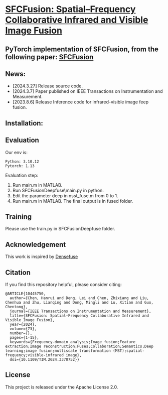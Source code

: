 # [SFCFusion: Spatial–Frequency Collaborative Infrared and Visible Image Fusion](https://ieeexplore.ieee.org/document/10445750)

PyTorch implementation of SFCFusion, from the following paper:
[SFCFusion](https://ieeexplore.ieee.org/document/10445750)
---
## News:
- [2024.3.27] Release source code.
- [2024.3.7] Paper published on IEEE Transactions on Instrumentation and Measurement. 
- [2023.8.6] Release Inference code for infrared-visible image feep fusion.
## Installation:
## Evaluation
Our env is:
```
Python: 3.10.12
Pytorch: 1.13
```

Evaluation step:
1. Run main.m in MATLAB.
2. Run SFCFusionDeepfuse\main.py in python.
3. Edit the parameter deep in nsst_fuse.m from 0 to 1.
4. Run main.m in MATLAB. The final output is in fused folder.
## Training
Please use the train.py in SFCFusionDeepfuse folder.

## Acknowledgement
This work is inspired by [Densefuse](https://github.com/hli1221/imagefusion_densefuse)

## Citation
If you find this repository helpful, please consider citing:
```
@ARTICLE{10445750,
  author={Chen, Hanrui and Deng, Lei and Chen, Zhixiang and Liu, Chenhua and Zhu, Lianqing and Dong, Mingli and Lu, Xitian and Guo, Chentong},
  journal={IEEE Transactions on Instrumentation and Measurement}, 
  title={SFCFusion: Spatial–Frequency Collaborative Infrared and Visible Image Fusion}, 
  year={2024},
  volume={73},
  number={},
  pages={1-15},
  keywords={Frequency-domain analysis;Image fusion;Feature extraction;Image reconstruction;Fuses;Collaboration;Semantics;Deep learning;image fusion;multiscale transformation (MST);spatial-frequency;visible-infrared image},
  doi={10.1109/TIM.2024.3370752}}

```
## License
This project is released under the Apache License 2.0.

